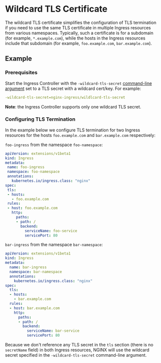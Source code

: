 # Wildcard TLS Certificate

The wildcard TLS certificate simplifies the configuration of TLS termination if you need to use the same TLS certificate in multiple Ingress resources from various namespaces. Typically, such a certificate is for a subdomain (for example, `*.example.com`), while the hosts in the Ingress resources include that subdomain (for example, `foo.example.com`, `bar.example.com`).

## Example

### Prerequisites

Start the Ingress Controller with the `-wildcard-tls-secret` [command-line argument](https://docs.nginx.com/nginx-ingress-controller/configuration/global-configuration/command-line-arguments/) set to a TLS secret with a wildcard cert/key. For example:

```yaml
-wildcard-tls-secret=nginx-ingress/wildlcard-tls-secret
```

**Note**: the Ingress Controller supports only one wildcard TLS secret.

### Configuring TLS Termination

In the example below we configure TLS termination for two Ingress resources for the hosts `foo.example.com` and `bar.example.com` respectively:

`foo-ingress` from the namespace `foo-namespace`:

 ```yaml
apiVersion: extensions/v1beta1
kind: Ingress
metadata:
  name: foo-ingress
  namespace: foo-namespace
  annotations:
    kubernetes.io/ingress.class: "nginx"
spec:
  tls:
  - hosts:
    - foo.example.com
  rules:
  - host: foo.example.com
    http:
      paths:
      - path: /
        backend:
          serviceName: foo-service
          servicePort: 80
 ```

`bar-ingress` from the namespace `bar-namespace`:

```yaml
apiVersion: extensions/v1beta1
kind: Ingress
metadata:
  name: bar-ingress
  namespace: bar-namespace
  annotations:
    kubernetes.io/ingress.class: "nginx"
spec:
  tls:
  - hosts:
    - bar.example.com
  rules:
  - host: bar.example.com
    http:
      paths:
      - path: /
        backend:
          serviceName: bar-service
          servicePort: 80
```

Because we don't reference any TLS secret in the `tls` section (there is no `secretName` field) in both Ingress resources, NGINX will use the wildcard secret specified in the `-wildcard-tls-secret` command-line argument.
